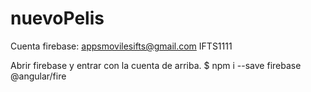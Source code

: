 # nuevoPelis
Cuenta firebase:
appsmovilesifts@gmail.com
IFTS1111

Abrir firebase y entrar con la cuenta de arriba.
$ npm i --save firebase @angular/fire
